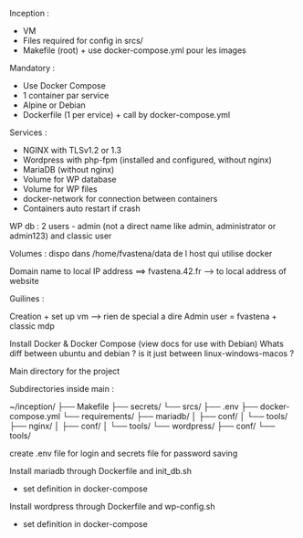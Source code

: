 Inception : 
- VM 
- Files required for config in srcs/
- Makefile (root) + use docker-compose.yml pour les images

Mandatory :
- Use Docker Compose
- 1 container par service
- Alpine or Debian 
- Dockerfile (1 per ervice) + call by docker-compose.yml

Services : 
- NGINX with TLSv1.2 or 1.3
- Wordpress with php-fpm (installed and configured, without nginx)
- MariaDB (without nginx)
- Volume for WP database
- Volume for WP files
- docker-network for connection between containers
- Containers auto restart if crash

WP db  : 
2 users - admin (not a direct name like admin, administrator or admin123) and classic user

Volumes : 
dispo dans /home/fvastena/data de l host qui utilise docker

Domain name to local IP address
==> fvastena.42.fr --> to local address of website



Guilines  :

Creation + set up vm --> rien de special a dire 
Admin user = fvastena + classic mdp

Install Docker & Docker Compose (view docs for use with Debian)
Whats diff between ubuntu and debian ? is it just between linux-windows-macos ?

Main directory for the project 

Subdirectories inside main :

~/inception/
├── Makefile
├── secrets/
└── srcs/
    ├── .env
    ├── docker-compose.yml
    └── requirements/
        ├── mariadb/
        │   ├── conf/
        │   └── tools/
        ├── nginx/
        │   ├── conf/
        │   └── tools/
        └── wordpress/
            ├── conf/
            └── tools/

create .env file for login and secrets file for password saving

Install mariadb through Dockerfile and init_db.sh
+ set definition in docker-compose

Install wordpress through Dockerfile and wp-config.sh
+ set definition in docker-compose